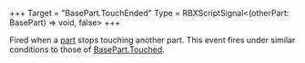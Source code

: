 +++
Target = "BasePart.TouchEnded"
Type = RBXScriptSignal<(otherPart: BasePart) => void, false>
+++

Fired when a [part](https://developer.roblox.com/api-reference/class/BasePart) stops touching another part. This event fires under similar conditions to those of [BasePart.Touched](https://developer.roblox.com/api-reference/event/BasePart/Touched).